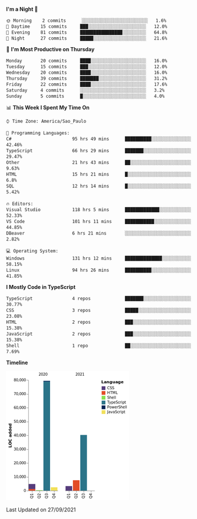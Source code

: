 <!--START_SECTION:waka-->
**I'm a Night 🦉** 

```text
🌞 Morning    2 commits      ░░░░░░░░░░░░░░░░░░░░░░░░░   1.6% 
🌆 Daytime    15 commits     ███░░░░░░░░░░░░░░░░░░░░░░   12.0% 
🌃 Evening    81 commits     ████████████████░░░░░░░░░   64.8% 
🌙 Night      27 commits     █████░░░░░░░░░░░░░░░░░░░░   21.6%

```
📅 **I'm Most Productive on Thursday** 

```text
Monday       20 commits     ████░░░░░░░░░░░░░░░░░░░░░   16.0% 
Tuesday      15 commits     ███░░░░░░░░░░░░░░░░░░░░░░   12.0% 
Wednesday    20 commits     ████░░░░░░░░░░░░░░░░░░░░░   16.0% 
Thursday     39 commits     ███████░░░░░░░░░░░░░░░░░░   31.2% 
Friday       22 commits     ████░░░░░░░░░░░░░░░░░░░░░   17.6% 
Saturday     4 commits      ░░░░░░░░░░░░░░░░░░░░░░░░░   3.2% 
Sunday       5 commits      █░░░░░░░░░░░░░░░░░░░░░░░░   4.0%

```


📊 **This Week I Spent My Time On** 

```text
⌚︎ Time Zone: America/Sao_Paulo

💬 Programming Languages: 
C#                       95 hrs 49 mins      ██████████░░░░░░░░░░░░░░░   42.46% 
TypeScript               66 hrs 29 mins      ███████░░░░░░░░░░░░░░░░░░   29.47% 
Other                    21 hrs 43 mins      ██░░░░░░░░░░░░░░░░░░░░░░░   9.63% 
HTML                     15 hrs 21 mins      █░░░░░░░░░░░░░░░░░░░░░░░░   6.8% 
SQL                      12 hrs 14 mins      █░░░░░░░░░░░░░░░░░░░░░░░░   5.42%

🔥 Editors: 
Visual Studio            118 hrs 5 mins      █████████████░░░░░░░░░░░░   52.33% 
VS Code                  101 hrs 11 mins     ███████████░░░░░░░░░░░░░░   44.85% 
DBeaver                  6 hrs 21 mins       ░░░░░░░░░░░░░░░░░░░░░░░░░   2.82%

💻 Operating System: 
Windows                  131 hrs 12 mins     ██████████████░░░░░░░░░░░   58.15% 
Linux                    94 hrs 26 mins      ██████████░░░░░░░░░░░░░░░   41.85%

```

**I Mostly Code in TypeScript** 

```text
TypeScript               4 repos             ███████░░░░░░░░░░░░░░░░░░   30.77% 
CSS                      3 repos             █████░░░░░░░░░░░░░░░░░░░░   23.08% 
HTML                     2 repos             ███░░░░░░░░░░░░░░░░░░░░░░   15.38% 
JavaScript               2 repos             ███░░░░░░░░░░░░░░░░░░░░░░   15.38% 
Shell                    1 repo              ██░░░░░░░░░░░░░░░░░░░░░░░   7.69%

```


**Timeline**

![Chart not found](https://raw.githubusercontent.com/jonhoffmam/jonhoffmam/master/charts/bar_graph.png) 


 Last Updated on 27/09/2021
<!--END_SECTION:waka-->
